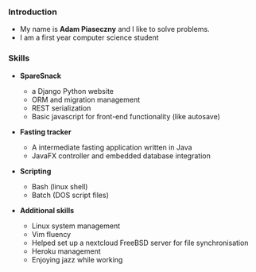### Introduction

- My name is **Adam Piaseczny** and I like to solve problems.
- I am a first year computer science student
### Skills 

- **SpareSnack**
  - a Django Python website
  - ORM and migration management
  - REST serialization
  - Basic javascript for front-end functionality (like autosave)

- **Fasting tracker**
  - A intermediate fasting application written in Java
  - JavaFX controller and embedded database integration

- **Scripting**
  - Bash (linux shell)
  - Batch (DOS script files)

- **Additional skills**
  - Linux system management
  - Vim fluency
  - Helped set up a nextcloud FreeBSD server for file synchronisation
  - Heroku management
  - Enjoying jazz while working 
